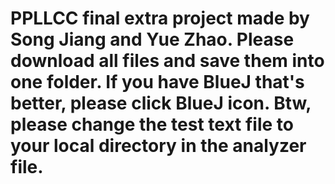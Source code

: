# PPLLCC final extra project made by Song Jiang and Yue Zhao. Please download all files and save them into one folder. If you have BlueJ that's better, please click BlueJ icon. Btw, please change the test text file to your local directory in the analyzer file. 
